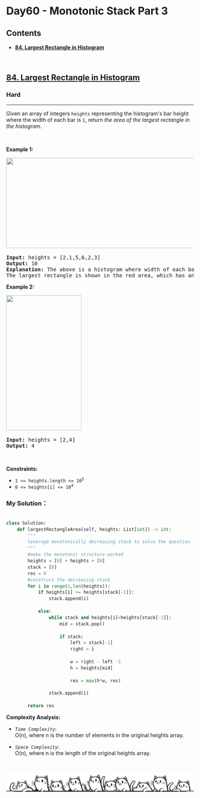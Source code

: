 # Day60 - Monotonic Stack Part 3


## Contents
* **[84. Largest Rectangle in Histogram](#84)**


<br>
<h2 id = "84"><a href="https://leetcode.com/problems/largest-rectangle-in-histogram">84. Largest Rectangle in Histogram</a></h2><h3>Hard</h3><hr><p>Given an array of integers <code>heights</code> representing the histogram&#39;s bar height where the width of each bar is <code>1</code>, return <em>the area of the largest rectangle in the histogram</em>.</p>

<p>&nbsp;</p>
<p><strong class="example">Example 1:</strong></p>
<img alt="" src="https://assets.leetcode.com/uploads/2021/01/04/histogram.jpg" style="width: 522px; height: 242px;" />
<pre>
<strong>Input:</strong> heights = [2,1,5,6,2,3]
<strong>Output:</strong> 10
<strong>Explanation:</strong> The above is a histogram where width of each bar is 1.
The largest rectangle is shown in the red area, which has an area = 10 units.
</pre>

<p><strong class="example">Example 2:</strong></p>
<img alt="" src="https://assets.leetcode.com/uploads/2021/01/04/histogram-1.jpg" style="width: 202px; height: 362px;" />
<pre>
<strong>Input:</strong> heights = [2,4]
<strong>Output:</strong> 4
</pre>

<p>&nbsp;</p>
<p><strong>Constraints:</strong></p>

<ul>
	<li><code>1 &lt;= heights.length &lt;= 10<sup>5</sup></code></li>
	<li><code>0 &lt;= heights[i] &lt;= 10<sup>4</sup></code></li>
</ul>


 
### My Solution：

  
```python

class Solution:
    def largestRectangleArea(self, heights: List[int]) -> int:
        """
        leverage monotonically decreasing stack to solve the question
        """
        #make the monotonic structure worked
        heights = [0] + heights + [0]
        stack = [0]
        res = 0
        #construct the decreasing stack 
        for i in range(1,len(heights)):
            if heights[i] >= heights[stack[-1]]:
                stack.append(i)

            else:
                while stack and heights[i]<heights[stack[-1]]:
                    mid = stack.pop()

                    if stack:
                        left = stack[-1]
                        right = i

                        w = right - left -1
                        h = heights[mid]

                        res = max(h*w, res)
                
                stack.append(i)
        
        return res


```


**Complexity Analysis:**  

- *`Time Complexity`*:<br>
O(n), where n is the number of elements in the original heights array.
  
- *`Space Complexity`*:<br>
O(n), where n is the length of the original heights array.

<br>

![Dividing Line](https://github.com/samuelusc/Algomuscle/blob/main/assets/CatDividing.png)
<br>











